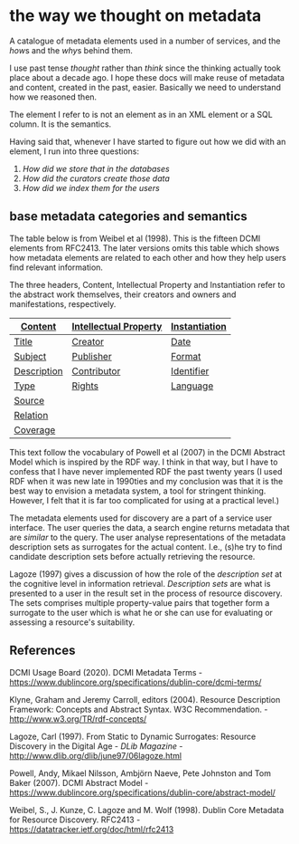# the way we thought on metadata

A catalogue of metadata elements used in a number of services, and the
*how*s and the *why*s behind them.

I use past tense *thought* rather than *think* since the thinking
actually took place about a decade ago. I hope these docs will make
reuse of metadata and content, created in the past, easier. Basically
we need to understand how we reasoned then.

The element I refer to is not an element as in an XML element or a SQL
column. It is the semantics.

Having said that, whenever I have started to figure out how we did
with an element, I run into three questions:

1. *How did we store that in the databases*
2. *How did the curators create those data*
3. *How did we index them for the users*
 
## base metadata categories and semantics

The table below is from Weibel et al (1998). This is the fifteen DCMI
elements from RFC2413. The later versions omits this table which shows
how metadata elements are related to each other and how they help
users find relevant information.

The three headers, Content, Intellectual Property and Instantiation
refer to the abstract work themselves, their creators and owners and
manifestations, respectively.

|[Content](content/README.md)|[Intellectual Property](intellectual-property/README.md)|[Instantiation](instantiation/README.md)|
| ------------ |:--------------------- |:------------- |
| [Title](content/README.md#title)|[Creator](intellectual-property/README.md#creator)|[Date](instantiation/README.md#date)|
| [Subject](content/README.md#subject)|[Publisher](intellectual-property/README.md#publisher)|[Format](instantiation/README.md#format)|
| [Description](content/README.md#description)|[Contributor](intellectual-property/README.md#contributor)|[Identifier](instantiation/README.md#identifier)    |
| [Type](content/README.md#type)|[Rights](intellectual-property/README.md#rights)|[Language](instantiation/README.md#language)|
| [Source](content/README.md#source)|
| [Relation](content/README.md#relation)|
| [Coverage](content/README.md#coverage)|

This text follow the vocabulary of Powell et al (2007) in the DCMI
Abstract Model which is inspired by the RDF way. I think in that way,
but I have to confess that I have never implemented RDF the past
twenty years (I used RDF when it was new late in 1990ties and my
conclusion was that it is the best way to envision a metadata system,
a tool for stringent thinking. However, I felt that it is far too complicated
for using at a practical level.)

The metadata elements used for discovery are a part of a service user
interface. The user queries the data, a search engine returns metadata
that are *similar* to the query. The user analyse representations of
the metadata description sets as surrogates for the actual
content. I.e., (s)he try to find candidate description sets before
actually retrieving the resource.

Lagoze (1997) gives a discussion of how the role of the *description
set* at the cognitive level in information retrieval.  *Description
sets* are what is presented to a user in the result set in the process
of resource discovery. The sets comprises multiple property-value
pairs that together form a surrogate to the user which is what he or
she can use for evaluating or assessing a resource's suitability.


## References

DCMI Usage Board (2020). DCMI Metadata Terms  - https://www.dublincore.org/specifications/dublin-core/dcmi-terms/

Klyne, Graham and Jeremy Carroll, editors (2004). Resource Description Framework: Concepts and Abstract Syntax. W3C Recommendation. -
 http://www.w3.org/TR/rdf-concepts/

Lagoze, Carl (1997). From Static to Dynamic Surrogates: Resource Discovery in the Digital Age - *DLib Magazine* -
http://www.dlib.org/dlib/june97/06lagoze.html

Powell, Andy, Mikael Nilsson, Ambjörn Naeve, Pete Johnston and Tom Baker (2007). DCMI Abstract Model - https://www.dublincore.org/specifications/dublin-core/abstract-model/

Weibel, S., J. Kunze, C. Lagoze and M. Wolf (1998). Dublin Core Metadata for Resource Discovery. RFC2413 -
https://datatracker.ietf.org/doc/html/rfc2413
                                                   














